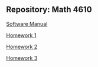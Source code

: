 ## Repository:  Math 4610

[Software Manual](https://github.com/kaiudall/MATH4610/blob/master/SoftwareManual/readme.md)

[Homework 1](https://github.com/kaiudall/MATH4610/blob/master/Homework1/README.md)

[Homework 2](https://github.com/kaiudall/MATH4610/blob/master/Homework2/readme.md)

[Homework 3](https://github.com/kaiudall/MATH4610/blob/master/Homework3/readme.md)
